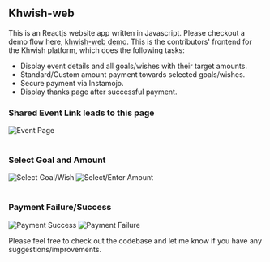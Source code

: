 ## Khwish-web
This is an Reactjs website app written in Javascript.
Please checkout a demo flow here, [khwish-web demo](https://2sjha.github.io/khwish-web).
This is the contributors' frontend for the Khwish platform, which does the following tasks:
- Display event details and all goals/wishes with their target amounts.
- Standard/Custom amount payment towards selected goals/wishes.
- Secure payment via Instamojo.
- Display thanks page after successful payment.

### Shared Event Link leads to this page
![Event Page](images/1.jpg)
<br><br>

### Select Goal and Amount
![Select Goal/Wish](images/2.png)
![Select/Enter Amount](images/3.jpg)
<br><br>

### Payment Failure/Success
![Payment Success](images/4-1.jpg)
![Payment Failure](images/4-2.jpg)

Please feel free to check out the codebase and let me know if you have any suggestions/improvements.
